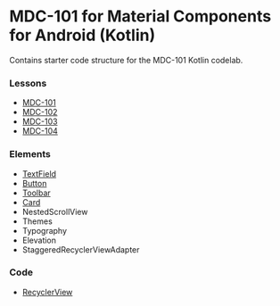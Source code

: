 # MDC-101 for Material Components for Android (Kotlin)

Contains starter code structure for the MDC-101 Kotlin codelab.

### Lessons
- [MDC-101](https://codelabs.developers.google.com/codelabs/mdc-101-kotlin)
- [MDC-102](https://codelabs.developers.google.com/codelabs/mdc-102-kotlin)
- [MDC-103](https://codelabs.developers.google.com/codelabs/mdc-103-kotlin)
- [MDC-104](https://codelabs.developers.google.com/codelabs/mdc-104-kotlin)

### Elements
- [TextField](https://material.io/develop/android/components/text-fields)
- [Button](https://material.io/develop/android/components/buttons)
- [Toolbar](https://material.io/develop/android/components/app-bars-top)
- [Card](https://material.io/develop/android/components/cards)
- NestedScrollView
- Themes
- Typography
- Elevation
- StaggeredRecyclerViewAdapter

### Code
- [RecyclerView](https://developer.android.com/guide/topics/ui/layout/recyclerview?hl=pt-br)
